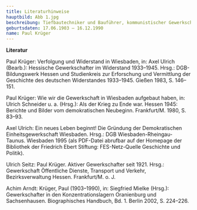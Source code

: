 ```yaml
---
title: Literaturhinweise
hauptbild: Abb 1.jpg
beschreibung: Tiefbautechniker und Bauführer, kommunistischer Gewerkschaftsfunktionär und Stadtverordneter, Aktivist des lokalen KPD-Widerstandes, später Mitarbeit im Aufbau-Ausschuss Wiesbaden und dann im Bürgerrat, Mitgründer der Demokratischen Einheitsgewerkschaft Wiesbaden sowie abermals Gewerkschaftsfunktionär, außerdem u. a. Landtagsabgeordneter und Vorsitzender der KPD-Stadtverordnetenfraktion
geburtsdaten: 17.06.1903 – 16.12.1990
name: Paul Krüger
---
```

**Literatur**

Paul Krüger: Verfolgung und Widerstand in Wiesbaden, in: Axel Ulrich
(Bearb.): Hessische Gewerkschafter im Widerstand 1933–1945. Hrsg.:
DGB-Bildungswerk Hessen und Studienkreis zur Erforschung und Vermittlung
der Geschichte des deutschen Widerstandes 1933–1945. Gießen 1983, S.
146–151.

Paul Krüger: Wie wir die Gewerkschaft in Wiesbaden aufgebaut haben, in:
Ulrich Schneider u. a. (Hrsg.): Als der Krieg zu Ende war. Hessen 1945:
Berichte und Bilder vom demokratischen Neubeginn. Frankfurt/M. 1980, S.
83–93.

Axel Ulrich: Ein neues Leben beginnt! Die Gründung der Demokratischen
Einheitsgewerkschaft Wiesbaden. Hrsg.: DGB Wiesbaden-Rheingau-Taunus.
Wiesbaden 1995 (als PDF-Datei abrufbar auf der Homepage der Bibliothek
der Friedrich Ebert Stiftung: FES-Netz-Quelle Geschichte und Politik).

Ulrich Seitz: Paul Krüger. Aktiver Gewerkschafter seit 1921. Hrsg.:
Gewerkschaft Öffentliche Dienste, Transport und Verkehr,
Bezirksverwaltung Hessen. Frankfurt/M. o. J.

Achim Arndt: Krüger, Paul (1903–1990), in: Siegfried Mielke (Hrsg.):
Gewerkschafter in den Konzentrationslagern Oranienburg und
Sachsenhausen. Biographisches Handbuch, Bd. 1. Berlin 2002, S. 224–226.
